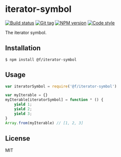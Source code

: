 
# iterator-symbol

[![Build status][travis-image]][travis-url]
[![Git tag][git-image]][git-url]
[![NPM version][npm-image]][npm-url]
[![Code style][standard-image]][standard-url]

The iterator symbol.

## Installation

    $ npm install @f/iterator-symbol

## Usage

```js
var iteratorSymbol = require('@f/iterator-symbol')

var myIterable = {}
myIterable[iteratorSymbol] = function * () {
    yield 1;
    yield 2;
    yield 3;
}
Array.from(myIterable) // [1, 2, 3]
```

## License

MIT

[travis-image]: https://img.shields.io/travis/micro-js/iterator-symbol.svg?style=flat-square
[travis-url]: https://travis-ci.org/micro-js/iterator-symbol
[git-image]: https://img.shields.io/github/tag/micro-js/iterator-symbol.svg
[git-url]: https://github.com/micro-js/iterator-symbol
[standard-image]: https://img.shields.io/badge/code%20style-standard-brightgreen.svg?style=flat
[standard-url]: https://github.com/feross/standard
[npm-image]: https://img.shields.io/npm/v/@f/iterator-symbol.svg?style=flat-square
[npm-url]: https://npmjs.org/package/@f/iterator-symbol

